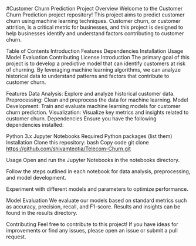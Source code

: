 #Customer Churn Prediction Project
Overview
Welcome to the Customer Churn Prediction project repository! This project aims to predict customer churn using machine learning techniques. Customer churn, or customer attrition, is a critical metric for businesses, and this project is designed to help businesses identify and understand factors contributing to customer churn.

Table of Contents
Introduction
Features
Dependencies
Installation
Usage
Model Evaluation
Contributing
License
Introduction
The primary goal of this project is to develop a predictive model that can identify customers at risk of churning. By leveraging machine learning algorithms, we can analyze historical data to understand patterns and factors that contribute to customer churn.

Features
Data Analysis: Explore and analyze historical customer data.
Preprocessing: Clean and preprocess the data for machine learning.
Model Development: Train and evaluate machine learning models for customer churn prediction.
Visualization: Visualize key metrics and insights related to customer churn.
Dependencies
Ensure you have the following dependencies installed:

Python 3.x
Jupyter Notebooks
Required Python packages (list them)
Installation
Clone this repository:
bash
Copy code
git clone https://github.com/shivamteotia/Telecom-Churn.git

Usage
Open and run the Jupyter Notebooks in the notebooks directory.

Follow the steps outlined in each notebook for data analysis, preprocessing, and model development.

Experiment with different models and parameters to optimize performance.

Model Evaluation
We evaluate our models based on standard metrics such as accuracy, precision, recall, and F1-score. Results and insights can be found in the results directory.

Contributing
Feel free to contribute to this project! If you have ideas for improvements or find any issues, please open an issue or submit a pull request.
